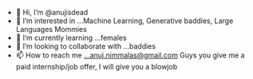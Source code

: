 - 👋 Hi, I’m @anujisdead
- 👀 I’m interested in ...Machine Learning, Generative baddies, Large Languages Mommies
- 🌱 I’m currently learning ...females
- 💞️ I’m looking to collaborate with ...baddies
- 📫 How to reach me ...anuj.nimmalas@gmail.com
Guys you give me a paid internship/job offer, I will give you a blowjob

<!---
anujisdead/anujisdead is a ✨ special ✨ repository because its `README.md` (this file) appears on your GitHub profile.
You can click the Preview link to take a look at your changes.
--->

